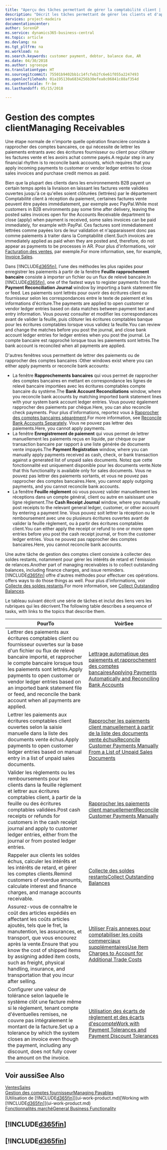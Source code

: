 ```yaml
---
title: "Aperçu des tâches permettant de gérer la comptabilité client | Microsoft Docs"
description: "Décrit les tâches permettant de gérer les clients et d'appliquer les paiements aux écritures comptables client ou fournisseur."
services: project-madeira
documentationcenter: 
author: SorenGP
ms.service: dynamics365-business-central
ms.topic: article
ms.devlang: na
ms.tgt_pltfrm: na
ms.workload: na
ms.search.keywords: customer payment, debtor, balance due, AR
ms.date: 04/30/2018
ms.author: sgroespe
ms.translationtype: HT
ms.sourcegitcommit: 75501b9402bb1c14fcfeb2fc6e61f055a2247493
ms.openlocfilehash: 01a195130a6834256b30efea8c06841c88af354d
ms.contentlocale: fr-be
ms.lasthandoff: 05/15/2018

---
```

# <a name="managing-receivables"></a><span data-ttu-id="383cf-103">Gestion des comptes client</span><span class="sxs-lookup"><span data-stu-id="383cf-103">Managing Receivables</span></span>
<span data-ttu-id="383cf-104">Une étape normale de n'importe quelle opération financière consiste à rapprocher des comptes bancaires, ce qui nécessite de lettrer les paiements entrants avec des écritures fournisseur ou client pour clôturer les factures vente et les avoirs achat comme payés.</span><span class="sxs-lookup"><span data-stu-id="383cf-104">A regular step in any financial rhythm is to reconcile bank accounts, which requires that you apply incoming payments to customer or vendor ledger entries to close sales invoices and purchase credit memos as paid.</span></span>

<span data-ttu-id="383cf-105">Bien que la plupart des clients dans les environnements B2B payent un certain temps après la livraison en laissant les factures vente validées ouvertes jusqu'à ce qu'elles soient clôturées (lettrées) par le département Comptabilité client à réception du paiement, certaines factures vente peuvent être payées immédiatement, par exemple avec PayPal.</span><span class="sxs-lookup"><span data-stu-id="383cf-105">While most customers in B2B environments pay some time after delivery, leaving the posted sales invoices open for the Accounts Receivable department to close (apply) when payment is received, some sales invoices can be paid immediately, for example with PayPal.</span></span> <span data-ttu-id="383cf-106">Ces factures sont immédiatement lettrées comme payées lors de leur validation et n'apparaissent donc pas comme paiements à traiter dans la Comptabilité client.</span><span class="sxs-lookup"><span data-stu-id="383cf-106">Such invoices are immediately applied as paid when they are posted and, therefore, do not appear as payments to be processes in AR.</span></span> <span data-ttu-id="383cf-107">Pour plus d'informations, voir [Facturation des ventes](sales-how-invoice-sales.md), par exemple.</span><span class="sxs-lookup"><span data-stu-id="383cf-107">For more information, see, for example, [Invoice Sales](sales-how-invoice-sales.md).</span></span>  

<span data-ttu-id="383cf-108">Dans [!INCLUDE[d365fin](includes/d365fin_md.md)], l'une des méthodes les plus rapides pour enregistrer les paiements à partir de la fenêtre **Feuille rapprochement bancaire** consiste à importer un fichier ou un flux de relevé bancaire.</span><span class="sxs-lookup"><span data-stu-id="383cf-108">In [!INCLUDE[d365fin](includes/d365fin_md.md)], one of the fastest ways to register payments from the **Payment Reconciliation Journal** window by importing a bank statement file or feed.</span></span> <span data-ttu-id="383cf-109">Les paiements sont lettrés pour ouvrir des écritures client ou fournisseur selon les correspondances entre le texte de paiement et les informations d'écriture.</span><span class="sxs-lookup"><span data-stu-id="383cf-109">The payments are applied to open customer or vendor ledger entries based on data matches between payment text and entry information.</span></span> <span data-ttu-id="383cf-110">Vous pouvez consulter et modifier les correspondances avant de valider la feuille, puis clôturer les écritures comptables banque pour les écritures comptables lorsque vous validez la feuille.</span><span class="sxs-lookup"><span data-stu-id="383cf-110">You can review and change the matches before you post the journal, and close bank account ledger entries for ledger entries when you post the journal.</span></span> <span data-ttu-id="383cf-111">Le compte bancaire est rapproché lorsque tous les paiements sont lettrés.</span><span class="sxs-lookup"><span data-stu-id="383cf-111">The bank account is reconciled when all payments are applied.</span></span>

<span data-ttu-id="383cf-112">D'autres fenêtres vous permettent de lettrer des paiements ou de rapprocher des comptes bancaires :</span><span class="sxs-lookup"><span data-stu-id="383cf-112">Other windows exist where you can either apply payments or reconcile bank accounts:</span></span>

* <span data-ttu-id="383cf-113">La fenêtre **Rapprochements bancaires** qui vous permet de rapprocher des comptes bancaires en mettant en correspondance les lignes de relevé bancaire importées avec les écritures comptables compte bancaire du système.</span><span class="sxs-lookup"><span data-stu-id="383cf-113">The **Bank Account Reconciliations** window, where you reconcile bank accounts by matching imported bank statement lines with your system bank account ledger entries.</span></span> <span data-ttu-id="383cf-114">Vous pouvez également rapprocher des paiements par chèque.</span><span class="sxs-lookup"><span data-stu-id="383cf-114">Here, you can also reconcile check payments.</span></span> <span data-ttu-id="383cf-115">Pour plus d'informations, reportez vous à [Rapprocher des comptes bancaires séparément](bank-how-reconcile-bank-accounts-separately.md).</span><span class="sxs-lookup"><span data-stu-id="383cf-115">For more information, see [Reconcile Bank Accounts Separately](bank-how-reconcile-bank-accounts-separately.md).</span></span> <span data-ttu-id="383cf-116">Vous ne pouvez pas lettrer des paiements.</span><span class="sxs-lookup"><span data-stu-id="383cf-116">Here, you cannot apply payments.</span></span>
* <span data-ttu-id="383cf-117">La fenêtre **Enregistrement de paiement** qui vous permet de lettrer manuellement les paiements reçus en liquide, par chèque ou par transaction bancaire par rapport à une liste générée de documents vente impayés.</span><span class="sxs-lookup"><span data-stu-id="383cf-117">The **Payment Registration** window, where you can manually apply payments received as cash, check, or bank transaction against a generated list of unpaid sales documents.</span></span> <span data-ttu-id="383cf-118">Notez que cette fonctionnalité est uniquement disponible pour les documents vente.</span><span class="sxs-lookup"><span data-stu-id="383cf-118">Note that this functionality is available only for sales documents.</span></span> <span data-ttu-id="383cf-119">Vous ne pouvez pas lettrer des paiements sortants, et vous ne pouvez pas rapprocher des comptes bancaires.</span><span class="sxs-lookup"><span data-stu-id="383cf-119">Here, you cannot apply outgoing payments, and you cannot reconcile bank accounts.</span></span>
* <span data-ttu-id="383cf-120">La fenêtre **Feuille règlement** où vous pouvez valider manuellement les réceptions dans un compte général, client ou autre en saisissant une ligne règlement.</span><span class="sxs-lookup"><span data-stu-id="383cf-120">The **Cash Receipt Journal** window, where you manually post receipts to the relevant general ledger, customer, or other account by entering a payment line.</span></span> <span data-ttu-id="383cf-121">Vous pouvez soit lettrer la réception ou le remboursement avec une ou plusieurs écritures ouvertes avant de valider la feuille règlement, ou à partir des écritures comptables client.</span><span class="sxs-lookup"><span data-stu-id="383cf-121">You can either apply the receipt or refund to one or more open entries before you post the cash receipt journal, or from the customer ledger entries.</span></span> <span data-ttu-id="383cf-122">Vous ne pouvez pas rapprocher des comptes bancaires.</span><span class="sxs-lookup"><span data-stu-id="383cf-122">Here, you cannot reconcile bank accounts.</span></span>  

<span data-ttu-id="383cf-123">Une autre tâche de gestion des comptes client consiste à collecter des soldes restants, notamment pour gérer les intérêts de retard et l'émission de relances.</span><span class="sxs-lookup"><span data-stu-id="383cf-123">Another part of managing receivables is to collect outstanding balances, including finance charges, and issue reminders.</span></span> [!INCLUDE[d365fin](includes/d365fin_md.md)]<span data-ttu-id="383cf-124"> offre d'autres méthodes pour effectuer ces opérations.</span><span class="sxs-lookup"><span data-stu-id="383cf-124"> offers ways to do those things as well.</span></span> <span data-ttu-id="383cf-125">Pour plus d'informations, voir [Collecte des soldes restants](receivables-collect-outstanding-balances.md).</span><span class="sxs-lookup"><span data-stu-id="383cf-125">For more information, see [Collect Outstanding Balances](receivables-collect-outstanding-balances.md).</span></span>  

<span data-ttu-id="383cf-126">Le tableau suivant décrit une série de tâches et inclut des liens vers les rubriques qui les décrivent.</span><span class="sxs-lookup"><span data-stu-id="383cf-126">The following table describes a sequence of tasks, with links to the topics that describe them.</span></span>  

| <span data-ttu-id="383cf-127">Pour</span><span class="sxs-lookup"><span data-stu-id="383cf-127">To</span></span> | <span data-ttu-id="383cf-128">Voir</span><span class="sxs-lookup"><span data-stu-id="383cf-128">See</span></span> |
| --- | --- |
| <span data-ttu-id="383cf-129">Lettrer des paiements aux écritures comptables client ou fournisseur ouvertes sur la base d'un fichier ou flux de relevé bancaire importé, et rapprocher le compte bancaire lorsque tous les paiements sont lettrés.</span><span class="sxs-lookup"><span data-stu-id="383cf-129">Apply payments to open customer or vendor ledger entries based on an imported bank statement file or feed, and reconcile the bank account when all payments are applied.</span></span> |[<span data-ttu-id="383cf-130">Lettrage automatique des paiements et rapprochement des comptes bancaires</span><span class="sxs-lookup"><span data-stu-id="383cf-130">Applying Payments Automatically and Reconciling Bank Accounts</span></span>](receivables-apply-payments-auto-reconcile-bank-accounts.md) |
| <span data-ttu-id="383cf-131">Lettrer les paiements aux écritures comptables client ouvertes selon la saisie manuelle dans la liste des documents vente échus.</span><span class="sxs-lookup"><span data-stu-id="383cf-131">Apply payments to open customer ledger entries based on manual entry in a list of unpaid sales documents.</span></span> |[<span data-ttu-id="383cf-132">Rapprocher les paiements client manuellement à partir de la liste des documents vente échus</span><span class="sxs-lookup"><span data-stu-id="383cf-132">Reconcile Customer Payments Manually From a List of Unpaid Sales Documents</span></span>](receivables-how-reconcile-customer-payments-list-unpaid-sales-documents.md) |
| <span data-ttu-id="383cf-133">Valider les règlements ou les remboursements pour les clients dans la feuille règlement et lettrer aux écritures comptables client, à partir de la feuille ou des écritures comptables validées.</span><span class="sxs-lookup"><span data-stu-id="383cf-133">Post cash receipts or refunds for customers in the cash receipt journal and apply to customer ledger entries, either from the journal or from posted ledger entries.</span></span> |[<span data-ttu-id="383cf-134">Rapprocher les paiements client manuellement</span><span class="sxs-lookup"><span data-stu-id="383cf-134">Reconcile Customer Payments Manually</span></span>](receivables-how-apply-sales-transactions-manually.md) |
| <span data-ttu-id="383cf-135">Rappeler aux clients les soldes échus, calculer les intérêts et les intérêts de retard, et gérer les comptes clients.</span><span class="sxs-lookup"><span data-stu-id="383cf-135">Remind customers of overdue amounts, calculate interest and finance charges, and manage accounts receivable.</span></span> |[<span data-ttu-id="383cf-136">Collecte des soldes restants</span><span class="sxs-lookup"><span data-stu-id="383cf-136">Collect Outstanding Balances</span></span>](receivables-collect-outstanding-balances.md) |
|<span data-ttu-id="383cf-137">Assurez-vous de connaître le coût des articles expédiés en affectant les coûts articles ajoutés, tels que le fret, la manutention, les assurances, et transport, que vous encourez après la vente.</span><span class="sxs-lookup"><span data-stu-id="383cf-137">Ensure that you know the cost of shipped items by assigning added item costs, such as freight, physical handling, insurance, and transportation that you incur after selling.</span></span>|[<span data-ttu-id="383cf-138">Utiliser Frais annexes pour comptabiliser les coûts commerciaux supplémentaires</span><span class="sxs-lookup"><span data-stu-id="383cf-138">Use Item Charges to Account for Additional Trade Costs</span></span>](payables-how-assign-item-charges.md)|
|<span data-ttu-id="383cf-139">Configurer une valeur de tolérance selon laquelle le système clôt une facture même si le règlement, tenant compte d'éventuelles remises, ne couvre pas intégralement le montant de la facture.</span><span class="sxs-lookup"><span data-stu-id="383cf-139">Set up a tolerance by which the system closes an invoice even though the payment, including any discount, does not fully cover the amount on the invoice.</span></span>|[<span data-ttu-id="383cf-140">Utilisation des écarts de règlement et des écarts d'escompte</span><span class="sxs-lookup"><span data-stu-id="383cf-140">Work with Payment Tolerances and Payment Discount Tolerances</span></span>](finance-payment-tolerance-and-payment-discount-tolerance.md)|
## <a name="see-also"></a><span data-ttu-id="383cf-141">Voir aussi</span><span class="sxs-lookup"><span data-stu-id="383cf-141">See Also</span></span>
[<span data-ttu-id="383cf-142">Ventes</span><span class="sxs-lookup"><span data-stu-id="383cf-142">Sales</span></span>](sales-manage-sales.md)  
[<span data-ttu-id="383cf-143">Gestion des comptes fournisseur</span><span class="sxs-lookup"><span data-stu-id="383cf-143">Managing Payables</span></span>](payables-manage-payables.md)  
<span data-ttu-id="383cf-144">[Utilisation de [!INCLUDE[d365fin](includes/d365fin_md.md)]](ui-work-product.md)</span><span class="sxs-lookup"><span data-stu-id="383cf-144">[Working with [!INCLUDE[d365fin](includes/d365fin_md.md)]](ui-work-product.md)</span></span>  
[<span data-ttu-id="383cf-145">Fonctionnalités marché</span><span class="sxs-lookup"><span data-stu-id="383cf-145">General Business Functionality</span></span>](ui-across-business-areas.md)

## [!INCLUDE[d365fin](includes/free_trial_md.md)]  
## [!INCLUDE[d365fin](includes/training_link_md.md)]

